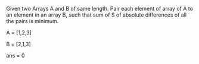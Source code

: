 Given two Arrays A and B of same length. Pair each element of array of A to an element in an 
array B, such that sum of S of absolute differences of all the pairs is minimum.

A = [1,2,3]

B = [2,1,3]

ans = 0
